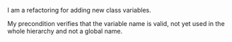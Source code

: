 I am a refactoring for adding new class variables.

My precondition verifies that the variable name is valid, not yet used in the whole hierarchy and not a global name.